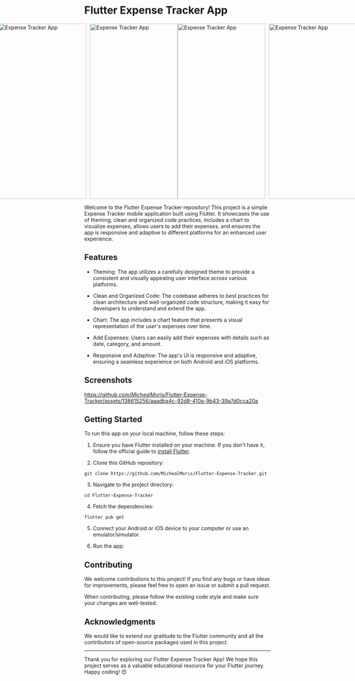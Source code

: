 # Flutter Expense Tracker App

<div style="display: flex; justify-content: center;">
  <img src="https://github.com/MichealMoris/Flutter-Expense-Tracker/assets/138615256/d99073ca-d057-4dcd-820d-b7ef9b6f672b" alt="Expense Tracker App" style="margin-right: 10px;" width="237" height="474">
  <img src="https://github.com/MichealMoris/Flutter-Expense-Tracker/assets/138615256/9d7356dd-4a3c-4337-8b24-fae9649a762d" alt="Expense Tracker App" width="237" height="474">
  <img src="https://github.com/MichealMoris/Flutter-Expense-Tracker/assets/138615256/41443fc2-5583-4d97-9d11-16182f3e302e" alt="Expense Tracker App" style="margin-right: 10px;" width="237" height="474">
  <img src="https://github.com/MichealMoris/Flutter-Expense-Tracker/assets/138615256/9284d845-4d3f-481b-94f3-80697c6aaaa5" alt="Expense Tracker App" width="237" height="474">
</div>

Welcome to the Flutter Expense Tracker repository! This project is a simple Expense Tracker mobile application built using Flutter. It showcases the use of theming, clean and organized code practices, includes a chart to visualize expenses, allows users to add their expenses, and ensures the app is responsive and adaptive to different platforms for an enhanced user experience.

## Features

- Theming: The app utilizes a carefully designed theme to provide a consistent and visually appealing user interface across various platforms.

- Clean and Organized Code: The codebase adheres to best practices for clean architecture and well-organized code structure, making it easy for developers to understand and extend the app.

- Chart: The app includes a chart feature that presents a visual representation of the user's expenses over time.

- Add Expenses: Users can easily add their expenses with details such as date, category, and amount.

- Responsive and Adaptive: The app's UI is responsive and adaptive, ensuring a seamless experience on both Android and iOS platforms.

## Screenshots


https://github.com/MichealMoris/Flutter-Expense-Tracker/assets/138615256/aaadba4c-92d8-410a-9b43-39a7d0cca20a




## Getting Started

To run this app on your local machine, follow these steps:

1. Ensure you have Flutter installed on your machine. If you don't have it, follow the official guide to [install Flutter](https://flutter.dev/docs/get-started/install).

2. Clone this GitHub repository:

```console
git clone https://github.com/MichealMoris/Flutter-Expense-Tracker.git
```
3. Navigate to the project directory:

```console
cd Flutter-Expense-Tracker
```

4. Fetch the dependencies:

```console
flutter pub get
```

5. Connect your Android or iOS device to your computer or use an emulator/simulator.

6. Run the app:


## Contributing

We welcome contributions to this project! If you find any bugs or have ideas for improvements, please feel free to open an issue or submit a pull request.

When contributing, please follow the existing code style and make sure your changes are well-tested.


## Acknowledgments

We would like to extend our gratitude to the Flutter community and all the contributors of open-source packages used in this project.

---

Thank you for exploring our Flutter Expense Tracker App! We hope this project serves as a valuable educational resource for your Flutter journey. Happy coding! 😊

